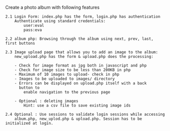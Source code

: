 Create a photo album with following features

    2.1 Login Form: index.php has the form, login.php has authentication
        Authenticate using standard credentials: 
            user:eval 
            pass:eva
    
    2.2 album php: Browsing through the album using next, prev, last, first buttons

    2.3 Image upload page that allows you to add an image to the album:  
        new_upload.php has the form & upload.php does the processing:
        
        - Check for image format as jpg both in javascript and php
        - Check for image size to be less than 200KB in php
        - Maximum of 10 images to upload- check in php
        - Images to be uploaded to images/ directory 
        - Errors can be displayed on upload.php itself with a back
          button to 
            enable navigation to the previous page
        
        - Optional : deleting images 
            Hint: use a csv file to save existing image ids 

    2.4 Optional : Use sessions to validate login sessions while accessing  
        album.php, new_uplod.php & upload.php. Session has to be initialized at login.

